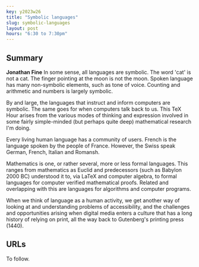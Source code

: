 ```yaml
---
key: y2023w26
title: "Symbolic languages"
slug: symbolic-languages
layout: post
hours: "6:30 to 7:30pm"
---
```


## Summary

**Jonathan Fine** In some sense, all languages are symbolic. The word
'cat' is not a cat. The finger pointing at the moon is not the
moon. Spoken language has many non-symbolic elements, such as tone of
voice. Counting and arithmetic and numbers is largely symbolic.

By and large, the languages that instruct and inform computers are
symbolic.  The same goes for when computers talk back to us. This TeX
Hour arises from the various modes of thinking and expression involved
in some fairly simple-minded (but perhaps quite deep) mathematical
research I'm doing.

Every living human language has a community of users. French is the
language spoken by the people of France. However, the Swiss speak
German, French, Italian and Romansh.

Mathematics is one, or rather several, more or less formal
languages. This ranges from mathematics as Euclid and predecessors
(such as Babylon 2000 BC) understood it to, via LaTeX and computer algebra, to
formal languages for computer verified mathematical proofs. Related
and overlapping with this are languages for algorithms and computer
programs.

When we think of language as a human activity, we get another way of
looking at and understanding problems of accessibility, and the
challenges and opportunities arising when digital media enters a
culture that has a long history of relying on print, all the way back
to Gutenberg's printing press (1440).

## URLs

To follow.
